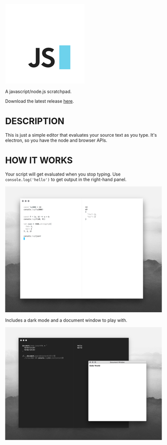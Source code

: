 ![screenshot](docs/logos/256x256.png)

A javascript/node.js scratchpad.

Download the latest release [here](https://github.com/0x00A/scratches/releases).

# DESCRIPTION
This is just a simple editor that evaluates your source text as you type. It's
electron, so you have the node and browser APIs.

# HOW IT WORKS
Your script will get evaluated when you stop typing. Use `console.log('hello')`
to get output in the right-hand panel.

![screenshot](docs/light.png)


Includes a dark mode and a document window to play with.

![docwindow](docs/dark.png)


